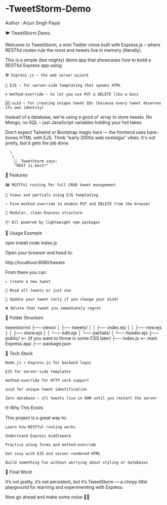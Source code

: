 # -TweetStorm-Demo
Author : Arjun Singh Payal


🐦 TweetStorm Demo

Welcome to TweetStorm, a mini Twitter clone built with Express.js – where RESTful routes rule the roost and tweets live in memory (literally).

This is a simple (but mighty) demo app that showcases how to build a RESTful Express app using:

    🛠 Express.js – the web server wizard

    🧠 EJS – for server-side templating that speaks HTML

    🌀 method-override – to let you use PUT & DELETE like a boss

    🆔 uuid – for creating unique tweet IDs (because every tweet deserves its own identity)

Instead of a database, we're using a good ol' array to store tweets.
No Mongo, no SQL – just JavaScript variables holding your hot takes.

Don't expect Tailwind or Bootstrap magic here — the frontend uses bare-bones HTML with EJS.
Think "early 2000s web nostalgia" vibes. It's not pretty, but it gets the job done.

      \
       \
        🐤  TweetStorm says:
        "REST is best!"

🔧 Features

    🖼 RESTful routing for full CRUD tweet management

    💬 Views and partials using EJS templating

    ✍️ Form method override to enable PUT and DELETE from the browser

    🧩 Modular, clean Express structure

    📦 All powered by lightweight npm packages

🚀 Usage Example

npm install
node index.js

Open your browser and head to:

http://localhost:8080/tweets

From there you can:

    ✏️ Create a new tweet

    📄 Read all tweets or just one

    🔁 Update your tweet (only if you change your mind)

    ❌ Delete that tweet you immediately regret

📁 Folder Structure

tweetstorm/
├── views/
│   ├── tweets/
│   │   ├── index.ejs
│   │   ├── new.ejs
│   │   ├── show.ejs
│   │   └── edit.ejs
│   └── partials/
│       └── header.ejs
├── public/          <-- (if you want to throw in some CSS later)
├── index.js         <-- main Express app
├── package.json

🧪 Tech Stack

    Node.js + Express.js for backend logic

    EJS for server-side templates

    method-override for HTTP verb support

    uuid for unique tweet identification

    Zero database – all tweets live in RAM until you restart the server

🤓 Why This Exists

This project is a great way to:

    Learn how RESTful routing works

    Understand Express middleware

    Practice using forms and method-override

    Get cozy with EJS and server-rendered HTML

    Build something fun without worrying about styling or databases

📢 Final Word

It’s not pretty, it’s not persistent, but it’s TweetStorm —
a chirpy little playground for learning and experimenting with Express.

Now go ahead and make some noise 🐥💬
